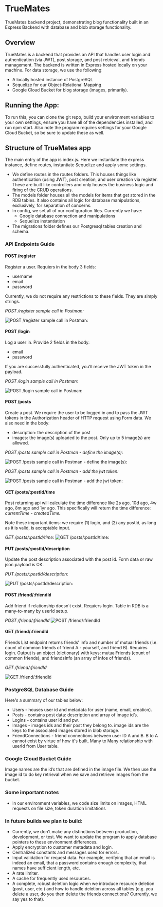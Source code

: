 # TrueMates
TrueMates backend project, demonstrating blog functionality built in an Express Backend with database and blob storage functionality.

## Overview
TrueMates is a backend that provides an API that handles user login and authentication (via JWT), post storage, and post retrieval, and friends management. The backend is written in Express hosted locally on your machine. For data storage, we use the following: 
- A locally hosted instance of PostgreSQL
- Sequelize for our Object-Relational Mapping. 
- Google Cloud Bucket for blog storage (images, primarily).

## Running the App:
To run this, you can clone the git repo, build your environment variables to your own settings, ensure you have all of the dependencies installed, and run npm start. Also note the program requires settings for your Google Cloud Bucket, so be sure to update these as well.


## Structure of TrueMates app
The main entry of the app is index.js. Here we instantiate the express instance, define routes, instantiate Sequelize and apply some settings. 
- We define routes in the routes folders. This houses things like authentication (using JWT), post creation, and user creation via register. These are built like controllers and only houses the business logic and firing of the CRUD operations.  
- The models folder houses all the models for items that get stored in the RDB tables. It also contains all logic for database manipulations, exclusively, for separation of concerns. 
- In config, we set all of our configuration files. Currently we have:
    - Google database connection and manipulations
    - Sequelize instantiation 
- The migrations folder defines our Postgresql tables creation and schema. 

### API Endpoints Guide

#### POST /register
Register a user. Requiers in the body 3 fields: 
- username
- email
- password

Currently, we do not require any restrictions to these fields. They are simply strings.

*POST /register sample call in Postman:*

![POST /register sample call in Postman:](images/1_post_register.png)

#### POST /login
Log a user in. Provide 2 fields in the body: 
- email
- password

If you are successfully authenticated, you'll receive the JWT token in the payload. 

*POST /login sample call in Postman:*

![POST /login sample call in Postman:](images/2_post_login.png)

#### POST /posts
Create a post. We require the user to be logged in and to pass the JWT tokens in the Authorization header of HTTP request using Form data. We also need in the body: 
- description: the description of the post
- images: the image(s) uploaded to the post. Only up to 5 image(s) are allowed.

*POST /posts sample call in Postman - define the image(s):*

![POST /posts sample call in Postman - define the image(s):](images/3_0_post_posts.png)

*POST /posts sample call in Postman - add the jwt token:*

![POST /posts sample call in Postman - add the jwt token:](images/3_1_post_posts.png)

#### GET /posts/:postId/time
Post returning api will calculate the time difference like 2s ago, 10d ago, 4w ago, 8m ago and 1yr ago. This specifically will return the time difference: 
*currentTime - createdTime.*

Note these important items: we require (1) login, and (2) any postId, as long as it is valid, is acceptable input. 

*GET /posts/:postId/time:*
![GET /posts/:postId/time:](images/4_get_time.png)


#### PUT /posts/:postId/description
Update the post description associated with the post id. Form data or raw json payload is OK.


*PUT /posts/:postId/description:*

![PUT /posts/:postId/description:](images/5_put_post_description.png)

#### POST /friend/:friendId
Add friend if relationship doesn't exist. Requiers login. Table in RDB is a many-to-many by userId setup. 

*POST /friend/:friendId*
![POST /friend/:friendId](images/6_post_addfriend.png)


#### GET /friend/:friendId
Friends List endpoint returns friends' info and number of mutual friends (i.e. count of common friends of friend A - yourself, and friend B). Requires login. Output is an object (dictionary) with keys: mutualFriends (count of common friends), and friendsInfo (an array of infos of friends). 

*GET /friend/:friendId*

![GET /friend/:friendId](images/7_get_mutualFriend.png)



### PostgreSQL Database Guide
Here's a summary of our tables below:
- Users - houses user id and metadata for user (name, email, creation).
- Posts - contains post data: description and array of image id’s.
- Logins - contains user id and pw.
- Images - images ids and their post they belong to. image ids are the keys to the associated images stored in blob storage.  
- FriendConnections - friend connections between user ID A and B. B to A cannot exist by virtue of how it's built. Many to Many relationship with userId from User table. 

### Google Cloud Bucket Guide
Image names are the id’s that are defined in the image file. We then use the image id to do key retrieval when we save and retrieve images from the bucket. 

### Some important notes
- In our environment variables, we code size limits on images, HTML requests on file size, token duration limitations

### In future builds we plan to build: 
- Currently, we don’t make any distinctions between production, development, or test. We want to update the program to apply database pointers to these environment differences. 
- Apply encryption to customer metadata and login.
- Centralized constants and messages used for errors.
- Input validation for request data. For example, verifying that an email is indeed an email, that a password contains enough complexity, that names have sufficient length, etc.
- A rate limiter.
- A cache for frequently used resources.
- A complete, robust deletion logic when we introduce resource deletion (post, user, etc.) and how to handle deletion across all tables (e.g. you delete a user, do you then delete the friends connections? Currently, we say yes to that).